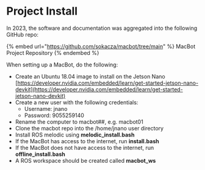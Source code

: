 # Project Install

In 2023, the software and documentation was aggregated into the following GitHub repo:

{% embed url="https://github.com/sokacza/macbot/tree/main" %}
MacBot Project Repository
{% endembed %}

When setting up a MacBot, do the following:

* Create an Ubuntu 18.04 image to install on the Jetson Nano [https://developer.nvidia.com/embedded/learn/get-started-jetson-nano-devkit](https://developer.nvidia.com/embedded/learn/get-started-jetson-nano-devkit)
* Create a new user with the following credentials:
  * Username: jnano
  * Password: 9055259140
* Rename the computer to macbot##, e.g. macbot01
* Clone the macbot repo into the /home/jnano user directory
* Install ROS melodic using **melodic\_install.bash**
* If the MacBot has access to the internet, run **install.bash**
* If the MacBot does not have access to the internet, run **offline\_install.bash**
* A ROS workspace should be created called **macbot\_ws**
